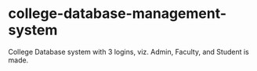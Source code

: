 # college-database-management-system
College Database system with 3 logins, viz. Admin, Faculty, and Student is made.
